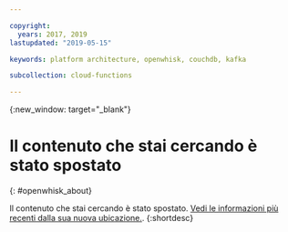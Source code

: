 ```yaml
---

copyright:
  years: 2017, 2019
lastupdated: "2019-05-15"

keywords: platform architecture, openwhisk, couchdb, kafka

subcollection: cloud-functions

---
```


{:new_window: target="_blank"}
# Il contenuto che stai cercando è stato spostato
{: #openwhisk_about}

Il contenuto che stai cercando è stato spostato. [Vedi le informazioni più recenti dalla sua nuova ubicazione.](/docs/openwhisk?topic=cloud-functions-about).
{:shortdesc}
